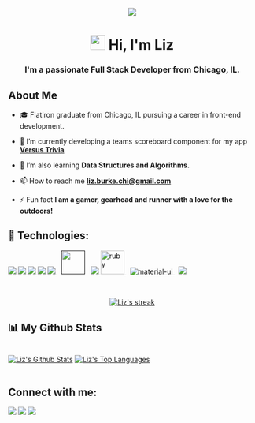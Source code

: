 <p align="center"> <img align="center" src="https://imgur.com/eR4voiZ.png" /> </p>


<h1 align="center"><img src="https://raw.githubusercontent.com/MartinHeinz/MartinHeinz/master/wave.gif" width="30px"> Hi, I'm Liz </h1>
<h3 align="center">I'm a passionate Full Stack Developer from Chicago, IL.</h3>


## About Me

- 🎓 Flatiron graduate from Chicago, IL pursuing a career in front-end development.

- 🔭 I’m currently developing a teams scoreboard component for my app **[Versus Trivia](https://github.com/lizburkechi/versus_trivia)**

- 🌱 I’m also learning **Data Structures and Algorithms.**

- 📫 How to reach me **liz.burke.chi@gmail.com**

- ⚡ Fun fact **I am a gamer, gearhead and runner with a love for the outdoors!**

## 🚀 Technologies:

<p align="left"> 
    <a href="https://reactjs.org/" target="_blank"> <img src="https://img.icons8.com/color/48/000000/react-native.png"/> </a>
    <a href="https://developer.mozilla.org/en-US/docs/Web/JavaScript" target="_blank"> <img src="https://img.icons8.com/color/48/000000/javascript.png"/> </a> 
    <a href="https://www.w3.org/html/" target="_blank"> <img src="https://img.icons8.com/color/48/000000/html-5.png"/> </a> 
    <a href="https://www.w3schools.com/css/" target="_blank"> <img src="https://img.icons8.com/color/48/000000/css3.png"/> </a> 
    <a style="padding-right:8px;"  href="https://getbootstrap.com" target="_blank"> <img src="https://img.icons8.com/color/48/000000/bootstrap.png"/> </a> 
    <a style="padding-right:8px;" href="" target="_blank"> <img src="https://img.icons8.com/cute-clipart/64/000000/api.png" width="48" height="48" /></a>   
    <a href="https://git-scm.com/" target="_blank"> <img src="https://img.icons8.com/color/48/000000/git.png"/> </a> 
    <a style="padding-right:8px;" href="https://www.rubyonrails.org" target="_blank"> <img src="https://img.icons8.com/color/48/000000/ruby-programming-language.png" alt="ruby" width="48" height="48"/> </a> 
    <a style="padding-right:8px;" href="https://mui.com/" target="_blank"><img src="https://img.icons8.com/color/48/000000/material-ui.png" alt="material-ui" /> </a>
    <a style="padding-right:8px;" href="https://www.postgresql.org/" target="_blank"><img src="https://img.icons8.com/color/48/000000/postgreesql.png"/></a>
</p>

<!-- [![React Badge](https://img.shields.io/badge/-React-61DBFB?style=for-the-badge&labelColor=black&logo=react&logoColor=61DBFB)](#)  [![Javascript Badge](https://img.shields.io/badge/-Javascript-F0DB4F?style=for-the-badge&labelColor=black&logo=javascript&logoColor=F0DB4F)](#) [![Typescript Badge](https://img.shields.io/badge/-Typescript-007acc?style=for-the-badge&labelColor=black&logo=typescript&logoColor=007acc)](#) [![Nodejs Badge](https://img.shields.io/badge/-Nodejs-3C873A?style=for-the-badge&labelColor=black&logo=node.js&logoColor=3C873A)](#) [![GraphQL Badge](https://img.shields.io/badge/-GraphQl-e535ab?style=for-the-badge&labelColor=black&logo=node.js&logoColor=e535ab)](#) -->
<br/>

<p align="center">
    <a href="https://github.com/lizburkechi/github-readme-streak-stats">
        <img title="🔥 Get streak stats for your profile at git.io/streak-stats" alt="Liz's streak" src="https://github-readme-streak-stats.herokuapp.com/?user=lizburkechi&theme=black-ice&hide_border=true&stroke=0000&background=060A0CD0"/>
    </a>
</p>

## 📊 My Github Stats

  <br/>
    <a href="https://github.com/lizburkechi/github-readme-stats"><img alt="Liz's Github Stats" src="https://github-readme-stats.vercel.app/api?username=lizburkechi&show_icons=true&count_private=true&theme=react&hide_border=true&bg_color=0D1117" /></a>
  <a href="https://github.com/lizburkechi/github-readme-stats"><img alt="Liz's Top Languages" src="https://github-readme-stats.vercel.app/api/top-langs/?username=lizburkechi&langs_count=8&count_private=true&layout=compact&theme=react&hide_border=true&bg_color=0D1117" /></a>
  <br/>
  <br/>

## Connect with me:
<p align="left">

<a href = "https://www.linkedin.com/in/liz-burke-chi/"><img src="https://img.icons8.com/fluent/48/000000/linkedin.png"/></a>
<a href = "https://www.instagram.com/lizburkechi/"><img src="https://img.icons8.com/fluent/48/000000/instagram-new.png"/></a>
<a href = "https://liz-burke-chi.medium.com/"><img src="https://img.icons8.com/color/48/000000/medium-logo--v2.png"/></a>

